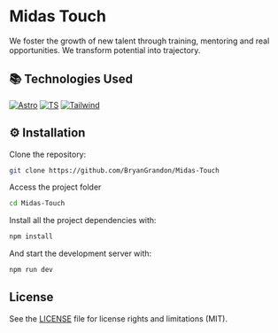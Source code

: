 # Midas Touch

We foster the growth of new talent through training, mentoring and real opportunities. We transform potential into trajectory.

<!-- - [🌐 Website Demo.](https://bryangrandon.github.io/Flare-Up/) -->

## 📚 Technologies Used

[![Astro](https://img.shields.io/badge/Astro-ff5d01?style=flat&logo=astro&logoColor=ff5d0100&labelColor=191919)](https://astro.build/)
[![TS](https://img.shields.io/badge/TypeScript-3178C6?style=flat&logo=typescript&logoColor=white)](https://www.typescriptlang.org/)
[![Tailwind](https://img.shields.io/badge/tailwindcss-0F172A?&logo=tailwindcss)](https://tailwindcss.com/)

## ⚙️ Installation

Clone the repository:

```bash
git clone https://github.com/BryanGrandon/Midas-Touch
```

Access the project folder

```bash
cd Midas-Touch
```

Install all the project dependencies with:

```bash
npm install
```

And start the development server with:

```bash
npm run dev
```

## License

See the [LICENSE](/LICENSE.MD) file for license rights and limitations (MIT).
